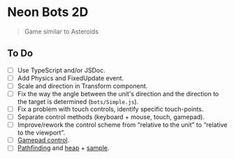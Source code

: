 # Neon Bots 2D
> Game similar to Asteroids

## To Do
- [ ] Use TypeScript and/or JSDoc.
- [ ] Add Physics and FixedUpdate event.
- [ ] Scale and direction in Transform component.
- [ ] Fix the way the angle between the unit's direction and the direction to the target is determined (`bots/Simple.js`).
- [ ] Fix a problem with touch controls, identify specific touch-points.
- [ ] Separate control methods (keyboard + mouse, touch, gamepad).
- [ ] Improve/rework the control scheme from “relative to the unit” to “relative to the viewport”.
- [ ] [Gamepad control](https://developer.mozilla.org/ru/docs/Web/API/Gamepad_API/Using_the_Gamepad_API).
- [ ] [Pathfinding](https://www.npmjs.com/package/pathfinding) and [heap](https://www.npmjs.com/package/heap) + [sample](http://qiao.github.io/PathFinding.js/visual/).
